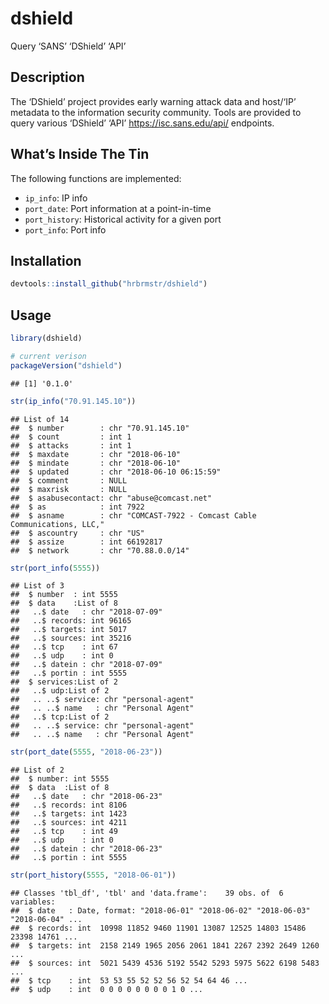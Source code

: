 
# dshield

Query ‘SANS’ ‘DShield’ ‘API’

## Description

The ‘DShield’ project provides early warning attack data and host/‘IP’
metadata to the information security community. Tools are provided to
query various ‘DShield’ ‘API’ <https://isc.sans.edu/api/> endpoints.

## What’s Inside The Tin

The following functions are implemented:

  - `ip_info`: IP info
  - `port_date`: Port information at a point-in-time
  - `port_history`: Historical activity for a given port
  - `port_info`: Port info

## Installation

``` r
devtools::install_github("hrbrmstr/dshield")
```

## Usage

``` r
library(dshield)

# current verison
packageVersion("dshield")
```

    ## [1] '0.1.0'

``` r
str(ip_info("70.91.145.10"))
```

    ## List of 14
    ##  $ number        : chr "70.91.145.10"
    ##  $ count         : int 1
    ##  $ attacks       : int 1
    ##  $ maxdate       : chr "2018-06-10"
    ##  $ mindate       : chr "2018-06-10"
    ##  $ updated       : chr "2018-06-10 06:15:59"
    ##  $ comment       : NULL
    ##  $ maxrisk       : NULL
    ##  $ asabusecontact: chr "abuse@comcast.net"
    ##  $ as            : int 7922
    ##  $ asname        : chr "COMCAST-7922 - Comcast Cable Communications, LLC,"
    ##  $ ascountry     : chr "US"
    ##  $ assize        : int 66192817
    ##  $ network       : chr "70.88.0.0/14"

``` r
str(port_info(5555))
```

    ## List of 3
    ##  $ number  : int 5555
    ##  $ data    :List of 8
    ##   ..$ date   : chr "2018-07-09"
    ##   ..$ records: int 96165
    ##   ..$ targets: int 5017
    ##   ..$ sources: int 35216
    ##   ..$ tcp    : int 67
    ##   ..$ udp    : int 0
    ##   ..$ datein : chr "2018-07-09"
    ##   ..$ portin : int 5555
    ##  $ services:List of 2
    ##   ..$ udp:List of 2
    ##   .. ..$ service: chr "personal-agent"
    ##   .. ..$ name   : chr "Personal Agent"
    ##   ..$ tcp:List of 2
    ##   .. ..$ service: chr "personal-agent"
    ##   .. ..$ name   : chr "Personal Agent"

``` r
str(port_date(5555, "2018-06-23"))
```

    ## List of 2
    ##  $ number: int 5555
    ##  $ data  :List of 8
    ##   ..$ date   : chr "2018-06-23"
    ##   ..$ records: int 8106
    ##   ..$ targets: int 1423
    ##   ..$ sources: int 4211
    ##   ..$ tcp    : int 49
    ##   ..$ udp    : int 0
    ##   ..$ datein : chr "2018-06-23"
    ##   ..$ portin : int 5555

``` r
str(port_history(5555, "2018-06-01"))
```

    ## Classes 'tbl_df', 'tbl' and 'data.frame':    39 obs. of  6 variables:
    ##  $ date   : Date, format: "2018-06-01" "2018-06-02" "2018-06-03" "2018-06-04" ...
    ##  $ records: int  10998 11852 9460 11901 13087 12525 14803 15486 23398 14761 ...
    ##  $ targets: int  2158 2149 1965 2056 2061 1841 2267 2392 2649 1260 ...
    ##  $ sources: int  5021 5439 4536 5192 5542 5293 5975 5622 6198 5483 ...
    ##  $ tcp    : int  53 53 55 52 52 56 52 54 64 46 ...
    ##  $ udp    : int  0 0 0 0 0 0 0 0 1 0 ...
